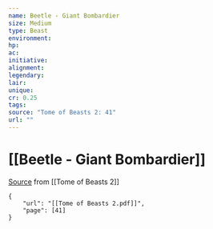 ```yaml
---
name: Beetle - Giant Bombardier
size: Medium
type: Beast
environment: 
hp: 
ac: 
initiative: 
alignment: 
legendary: 
lair: 
unique: 
cr: 0.25
tags: 
source: "Tome of Beasts 2: 41"
url: ""
---
```

# [[Beetle - Giant Bombardier]]

[Source](zotero://open-pdf/library/items/9UQIAB6R?page=41) from [[Tome of Beasts 2]]

```pdf
{
	"url": "[[Tome of Beasts 2.pdf]]",
	"page": [41]
}
```


